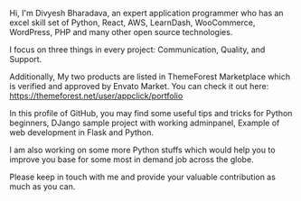 Hi, I'm Divyesh Bharadava, an expert application programmer who has an excel skill set of Python, React, AWS, LearnDash, WooCommerce, WordPress, PHP and many other open source technologies.

I focus on three things in every project: Communication, Quality, and Support. 

Additionally, My two products are listed in ThemeForest Marketplace which is verified and approved by Envato Market. You can check it out here: https://themeforest.net/user/appclick/portfolio

In this profile of GitHub, you may find some useful tips and tricks for Python beginners, DJango sample project with working adminpanel, Example of web development in Flask and Python.

I am also working on some more Python stuffs which would help you to improve you base for some most in demand job across the globe. 

Please keep in touch with me and provide your valuable contribution as much as you can.
<!---
dvsbharadva/dvsbharadva is a ✨ special ✨ repository because its `README.md` (this file) appears on your GitHub profile.
You can click the Preview link to take a look at your changes.
--->
